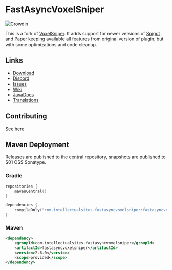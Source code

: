 # FastAsyncVoxelSniper

[![Crowdin](https://badges.crowdin.net/e/387f461acd0dfa902cb510bc3da3e0e3/localized.svg)](https://intellectualsites.crowdin.com/fastasyncvoxelsniper)

This is a fork of [VoxelSniper](https://github.com/TVPT/VoxelSniper). It adds support for newer versions of [Spigot](https://www.spigotmc.org/) and [Paper](https://papermc.io/) keeping available all features from original version of plugin, but with some optimizations and code cleanup.

## Links

* [Download](https://dev.bukkit.org/projects/favs)
* [Discord](https://discord.gg/intellectualsites)
* [Issues](https://github.com/IntellectualSites/fastasyncvoxelsniper/issues)
* [Wiki](https://intellectualsites.github.io/FastasyncVoxelSniper-Documentation/)
* [JavaDocs](https://intellectualsites.github.io/fastasyncvoxelsniper-javadocs/)
* [Translations](https://intellectualsites.crowdin.com/fastasyncvoxelsniper)

## Contributing
See [here](https://github.com/IntellectualSites/.github/blob/main/CONTRIBUTING.md)

## Maven Deployment
Releases are published to the central repository, snapshots are published to S01 OSS Sonatype.

### Gradle
```kotlin
repositories {
    mavenCentral()
}

dependencies {
    compileOnly("com.intellectualsites.fastasyncvoxelsniper:fastasyncvoxelsniper:2.6.0")
}
```

### Maven
```xml
<dependency>
    <groupId>com.intellectualsites.fastasyncvoxelsniper</groupId>
    <artifactId>fastasyncvoxelsniper</artifactId>
    <version>2.6.0</version>
    <scope>provided</scope>
</dependency>
```
